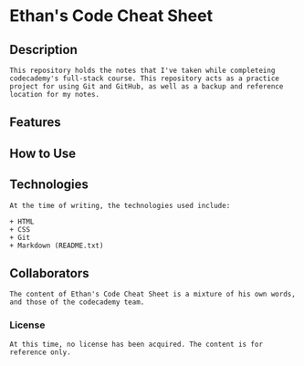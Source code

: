 # **Ethan's Code Cheat Sheet**

## **Description**

    This repository holds the notes that I've taken while completeing codecademy's full-stack course. This repository acts as a practice project for using Git and GitHub, as well as a backup and reference location for my notes.

## **Features**

## **How to Use**

## **Technologies**

    At the time of writing, the technologies used include:

    + HTML
    + CSS
    + Git 
    + Markdown (README.txt)

## **Collaborators**

    The content of Ethan's Code Cheat Sheet is a mixture of his own words, and those of the codecademy team.

### **License**

    At this time, no license has been acquired. The content is for reference only.